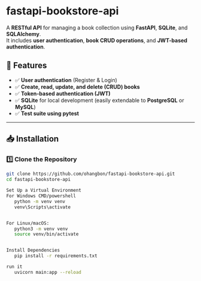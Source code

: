 # fastapi-bookstore-api
A **RESTful API** for managing a book collection using **FastAPI**, **SQLite**, and **SQLAlchemy**.  
It includes **user authentication**, **book CRUD operations**, and **JWT-based authentication**.

## **📌 Features**
- ✅ **User authentication** (Register & Login)  
- ✅ **Create, read, update, and delete (CRUD) books**  
- ✅ **Token-based authentication (JWT)**  
- ✅ **SQLite** for local development (easily extendable to **PostgreSQL** or **MySQL**)  
- ✅ **Test suite using pytest**  

---

## **📥 Installation**

### **1️⃣ Clone the Repository**
```sh
git clone https://github.com/ohangbon/fastapi-bookstore-api.git
cd fastapi-bookstore-api

Set Up a Virtual Environment
For Windows CMD/powershell
   python -m venv venv
   venv\Scripts\activate


For Linux/macOS:
   python3 -m venv venv
   source venv/bin/activate


Install Dependencies
   pip install -r requirements.txt

run it
   uvicorn main:app --reload
